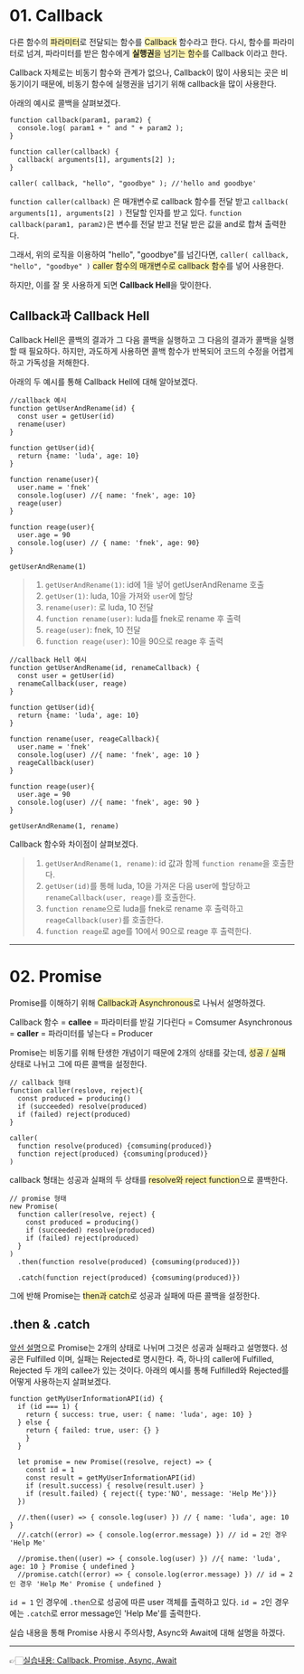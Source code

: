 # 01. Callback
다른 함수의 <span style = 'background-color:#fff5b1'>파라미터</span>로 전달되는 함수를 <span style = 'background-color:#fff5b1'>Callback</span> 함수라고 한다. 
다시, 함수를 파라미터로 넘겨, 파라미터를 받은 함수에게 <span style = 'background-color:#fff5b1'><strong>실행권</strong>을 넘기는 함수</span>를 Callback 이라고 한다.

Callback 자체로는 비동기 함수와 관계가 없으나, Callback이 많이 사용되는 곳은 비동기이기 때문에, 비동기 함수에 실행권을 넘기기 위해 callback을 많이 사용한다.

아래의 예시로 콜백을 살펴보겠다. 
```
function callback(param1, param2) {
  console.log( param1 + " and " + param2 );
}

function caller(callback) {
  callback( arguments[1], arguments[2] );
}

caller( callback, "hello", "goodbye" ); //'hello and goodbye'
```

```function caller(callback)``` 은 매개변수로 callback 함수를 전달 받고 ```callback( arguments[1], arguments[2] )``` 전달할 인자를 받고 있다.
```function callback(param1, param2)```은 변수를 전달 받고 전달 받은 값을 and로 합쳐 출력한다.

그래서, 위의 로직을 이용하여 "hello", "goodbye"를 넘긴다면, ```caller( callback, "hello", "goodbye" )``` <span style = 'background-color:#fff5b1'>caller 함수의 매개변수로 callback 함수</span>를 넣어 사용한다.

하지만, 이를 잘 못 사용하게 되면 <strong>Callback Hell</strong>을 맞이한다.

## Callback과 Callback Hell

Callback Hell은 콜백의 결과가 그 다음 콜백을 실행하고 그 다음의 결과가 콜백을 실행할 때 필요하다. 하지만, 과도하게 사용하면 콜백 함수가 반복되어 코드의 수정을 어렵게 하고 가독성을 저해한다. 

아래의 두 예시를 통해 Callback Hell에 대해 알아보겠다.

```
//callback 예시
function getUserAndRename(id) {
  const user = getUser(id)
  rename(user)
}

function getUser(id){
  return {name: 'luda', age: 10}
}

function rename(user){
  user.name = 'fnek'
  console.log(user) //{ name: 'fnek', age: 10}
  reage(user)
}

function reage(user){
  user.age = 90
  console.log(user) // { name: 'fnek', age: 90}
}

getUserAndRename(1)
```
> 1. `getUserAndRename(1)`: id에 1을 넣어 getUserAndRename 호출
> 2. ```getUser(1)```: luda, 10을 가져와 `user`에 할당
> 3. ```rename(user)```: 로 luda, 10 전달
> 4. ```function rename(user)```: luda를 fnek로 rename 후 출력
> 5. ```reage(user)```: fnek, 10 전달
> 6. ```function reage(user)```: 10을 90으로 reage 후 출력

```
//callback Hell 예시
function getUserAndRename(id, renameCallback) {
  const user = getUser(id)
  renameCallback(user, reage)
}

function getUser(id){
  return {name: 'luda', age: 10}
}

function rename(user, reageCallback){
  user.name = 'fnek'
  console.log(user) //{ name: 'fnek', age: 10 }
  reageCallback(user)
}

function reage(user){
  user.age = 90
  console.log(user) //{ name: 'fnek', age: 90 }
}

getUserAndRename(1, rename)
```

Callback 함수와 차이점이 살펴보겠다. 
> 1. ```getUserAndRename(1, rename)```: id 값과 함께 ```function rename```을 호출한다.
> 2. ```getUser(id)```를 통해 luda, 10을 가져온 다음 user에 할당하고 ```renameCallback(user, reage)```를 호출한다.
> 3. ```function rename```으로 luda를 fnek로 rename 후 출력하고 ```reageCallback(user)```를 호출한다.
> 4. ```function reage```로 age를 10에서 90으로 reage 후 출력한다.

---
# 02. Promise

Promise를 이해하기 위해 <span style = 'background-color:#fff5b1'>Callback과 Asynchronous</span>로 나눠서 설명하겠다.

Callback 함수 = <strong>callee</strong> = 파라미터를 받길 기다린다 = Comsumer
Asynchronous = <strong>caller</strong> = 파라미터를 넣는다 = Producer

Promise는 비동기를 위해 탄생한 개념이기 때문에 2개의 상태를 갖는데, <span style = 'background-color:#fff5b1'>성공 / 실패</span> 상태로 나뉘고 그에 따른 콜백을 설정한다.

```
// callback 형태
function caller(reslove, reject){
  const produced = producing()
  if (succeeded) resolve(produced)
  if (failed) reject(produced)
}

caller(
  function resolve(produced) {comsuming(produced)}
  function reject(produced) {comsuming(produced)}
)
```
callback 형태는 성공과 실패의 두 상태를 <span style = 'background-color:#fff5b1'>resolve와 reject function</span>으로 콜백한다.

```
// promise 형태
new Promise(
  function caller(resolve, reject) {
    const produced = producing()
    if (succeeded) resolve(produced)
    if (failed) reject(produced)
  }
)
  .then(function resolve(produced) {comsuming(produced)})

  .catch(function reject(produced) {comsuming(produced)})
```
그에 반해 Promise는 <span style = 'background-color:#fff5b1'>then과 catch</span>로 성공과 실패에 따른 콜백을 설정한다.

## .then & .catch

[앞선 설명](https://velog.io/@luda412/06.-CallBack-And-Promise#02-promise)으로 Promise는 2개의 상태로 나뉘며 그것은 성공과 실패라고 설명했다. 성공은 Fulfilled 이며, 실패는 Rejected로 명시한다. 
즉, 하나의 caller에 Fulfilled, Rejected 두 개의 callee가 있는 것이다. 아래의 예시를 통해 Fulfilled와 Rejected를 어떻게 사용하는지 살펴보겠다. 

```
function getMyUserInformationAPI(id) {
  if (id === 1) {
    return { success: true, user: { name: 'luda', age: 10} }
  } else {
    return { failed: true, user: {} }
  	}
  }
  
  let promise = new Promise((resolve, reject) => {
    const id = 1
    const result = getMyUserInformationAPI(id)
    if (result.success) { resolve(result.user) }
    if (result.failed) { reject({ type:'NO', message: 'Help Me'})}
  })
  
  //.then((user) => { console.log(user) }) // { name: 'luda', age: 10 }
  //.catch((error) => { console.log(error.message) }) // id = 2인 경우 'Help Me' 
  
  //promise.then((user) => { console.log(user) }) //{ name: 'luda', age: 10 } Promise { undefined }
  //promise.catch((error) => { console.log(error.message) }) // id = 2인 경우 'Help Me' Promise { undefined }
  ```
```id = 1``` 인 경우에 ```.then```으로 성공에 따른 user 객체를 출력하고 있다. ```id = 2```인 경우에는 ```.catch```로 error message인 'Help Me'를 출력한다.

실습 내용을 통해 Promise 사용시 주의사항, Async와 Await에 대해 설명을 하겠다.

---

👉🏻[실습내용: Callback, Promise, Async, Await](https://www.notion.so/5-JS-ES6-90377060793948b4afd21ce1c57c291b)
